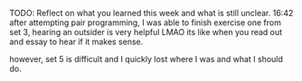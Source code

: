 TODO: Reflect on what you learned this week and what is still unclear.
16:42 after attempting pair programming, I was able to finish exercise one from set 3, hearing an outsider is very helpful LMAO its like when you read out and essay to hear if it makes sense.

however, set 5 is difficult and I quickly lost where I was and what I should do.

